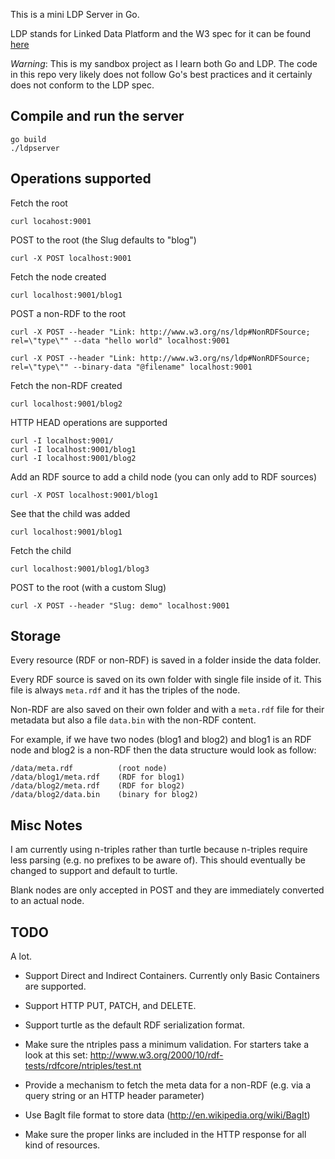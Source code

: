 This is a mini LDP Server in Go.

LDP stands for Linked Data Platform and the W3 spec for it can be found [here]( http://www.w3.org/TR/ldp/)

*Warning*: This is my sandbox project as I learn both Go and LDP. The code in this repo very likely does not follow Go's best practices and it certainly does not conform to the LDP spec.


## Compile and run the server
    go build
    ./ldpserver


## Operations supported
Fetch the root

    curl locahost:9001

POST to the root (the Slug defaults to "blog")

    curl -X POST localhost:9001

Fetch the node created

    curl localhost:9001/blog1

POST a non-RDF to the root

    curl -X POST --header "Link: http://www.w3.org/ns/ldp#NonRDFSource; rel=\"type\"" --data "hello world" localhost:9001

    curl -X POST --header "Link: http://www.w3.org/ns/ldp#NonRDFSource; rel=\"type\"" --binary-data "@filename" localhost:9001

Fetch the non-RDF created

    curl localhost:9001/blog2

HTTP HEAD operations are supported

    curl -I localhost:9001/
    curl -I localhost:9001/blog1
    curl -I localhost:9001/blog2

Add an RDF source to add a child node (you can only add to RDF sources)

    curl -X POST localhost:9001/blog1

See that the child was added

    curl localhost:9001/blog1

Fetch the child

    curl localhost:9001/blog1/blog3

POST to the root (with a custom Slug)

    curl -X POST --header "Slug: demo" localhost:9001


## Storage
Every resource (RDF or non-RDF) is saved in a folder inside the data folder.

Every RDF source is saved on its own folder with single file inside of it. This file is always `meta.rdf` and it has the triples of the node.

Non-RDF are also saved on their own folder and with a `meta.rdf` file for their metadata but also a file `data.bin` with the non-RDF content.

For example, if we have two nodes (blog1 and blog2) and blog1 is an RDF node and blog2 is a non-RDF then the data structure would look as follow:

    /data/meta.rdf          (root node)
    /data/blog1/meta.rdf    (RDF for blog1)
    /data/blog2/meta.rdf    (RDF for blog2)
    /data/blog2/data.bin    (binary for blog2)


## Misc Notes
I am currently using n-triples rather than turtle because n-triples require less parsing (e.g. no prefixes to be aware of). This should eventually be changed to support and default to turtle.

Blank nodes are only accepted in POST and they are immediately converted to an actual node.


## TODO
A lot. 

* Support Direct and Indirect Containers. Currently only Basic Containers are supported.

* Support HTTP PUT, PATCH, and DELETE. 

* Support turtle as the default RDF serialization format.

* Make sure the ntriples pass a minimum validation. For starters take a look at this set: http://www.w3.org/2000/10/rdf-tests/rdfcore/ntriples/test.nt

* Provide a mechanism to fetch the meta data for a non-RDF (e.g. via a query string or an HTTP header parameter)

* Use BagIt file format to store data (http://en.wikipedia.org/wiki/BagIt)

* Make sure the proper links are included in the HTTP response for all kind of resources. 
